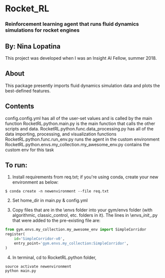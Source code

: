 # Rocket_RL
### Reinforcement learning agent that runs fluid dynamics simulations for rocket engines

## By: Nina Lopatina
This project was developed when I was an Insight AI Fellow, summer 2018. 

## About
This package presently imports fluid dynamics simulation data and plots the best-defined features. 

## Contents
config.config.yml has all of the user-set values and is called by the main function
RocketRL.python.main.py is the main function that calls the other scripts and data.
RocketRL.python.func.data_processing.py has all of the data importing, processing, and visualization functions
RocketRL.python.func.run_env.py runs the agent in the custom environment
RocketRL.python.envs.my_collection.my_awesome_env.py contains the custom env for this task

## To run:
1. Install requirements from req.txt; if you're using conda, create your new environment as below: 

```Terminal
$ conda create -n newenvironment --file req.txt
```

2. Set home_dir in main.py & config.yml 

3. Copy files that are in the \envs folder into your gym/envs folder (with algorithmic, classic_control, etc. folders in it). The lines in \envs\__init__.py that were added to the pre-existing file are: 

```python 
from gym.envs.my_collection.my_awesome_env import SimpleCorridor
register(
   	id='SimpleCorridor-v0',
   	entry_point='gym.envs.my_collection:SimpleCorridor',
)
```

4. In terminal, cd to RocketRL.python folder, 
```Terminal
source activate newenvironment
python main.py
```